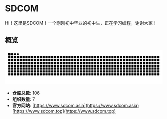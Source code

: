 # SDCOM 
Hi！这里是SDCOM！一个刚刚初中毕业的初中生，正在学习编程，谢谢大家！



## 概览

![GitHub Snake](out/github-snake.svg)

- **仓库总数**: 106
- **组织数量**: 7
- **官方网站**: [https://www.sdcom.asia](https://www.sdcom.asia) [https://www.sdcom.top](https://www.sdcom.top)

